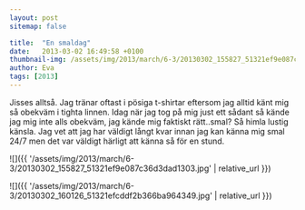 ```yaml
---
layout: post
sitemap: false

title:  "En smaldag"
date:   2013-03-02 16:49:58 +0100
thumbnail-img: /assets/img/2013/march/6-3/20130302_155827_51321ef9e087c36d3dad1303.jpg
author: Eva
tags: [2013]
---
```


Jisses alltså. Jag tränar oftast i pösiga t-shirtar eftersom jag alltid känt mig så obekväm i tighta linnen. Idag när jag tog på mig just ett sådant så kände jag mig inte alls obekväm, jag kände mig faktiskt rätt..smal? Så himla lustig känsla. Jag vet att jag har väldigt långt kvar innan jag kan känna mig smal 24/7 men det var väldigt härligt att känna så för en stund.

![]({{ '/assets/img/2013/march/6-3/20130302_155827_51321ef9e087c36d3dad1303.jpg'  | relative_url }})

![]({{ '/assets/img/2013/march/6-3/20130302_160126_51321efcddf2b366ba964349.jpg'  | relative_url }})


